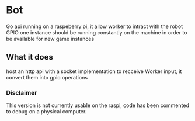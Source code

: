 # Bot

Go api running on a raspeberry pi, it allow worker to intract with the robot GPIO
one instance should be running constantly on the machine in order to be available for
new game instances

## What it does

host an http api with a socket implementation to recceive Worker input, it convert them into gpio 
operations

### Disclaimer

This version is not currently usable on the raspi, code has been commented to debug on a physical
computer.
